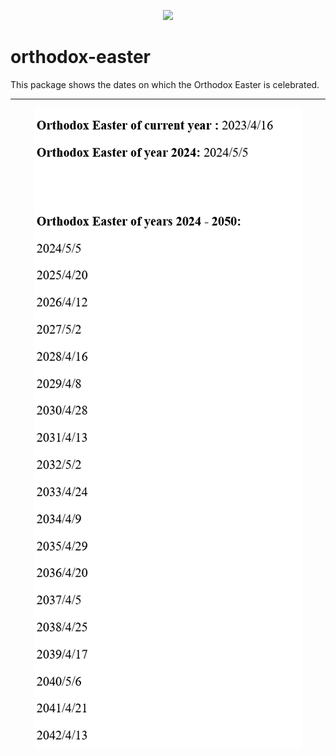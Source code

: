 <p align="center"><img src="https://dl.ascoos.com/images/ascoos.png" height=120 /></p>

# orthodox-easter

This package shows the dates on which the Orthodox Easter is celebrated.

***

<p align="center"><img src="https://github.com/ascoos/orthodox-easter/blob/main/screenshot/oeaster-01.png" /></p>





